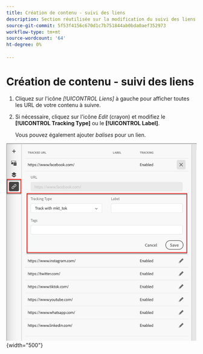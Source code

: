 ```yaml
---
title: Création de contenu - suivi des liens
description: Section réutilisée sur la modification du suivi des liens pour la création de contenu
source-git-commit: 5f53f4156c670d1c7b751844ab0bda0aef352973
workflow-type: tm+mt
source-wordcount: '64'
ht-degree: 0%

---
```


# Création de contenu - suivi des liens

1. Cliquez sur l&#39;icône _[!UICONTROL Liens]_ à gauche pour afficher toutes les URL de votre contenu à suivre.

1. Si nécessaire, cliquez sur l&#39;icône _Edit_ (crayon) et modifiez le **[!UICONTROL Tracking Type]** ou le **[!UICONTROL Label]**.

   Vous pouvez également ajouter _balises_ pour un lien.

![Cliquez sur Plus pour accéder aux actions de modèle](../assets/content-design-shared/visual-designer-links.png){width="500"}